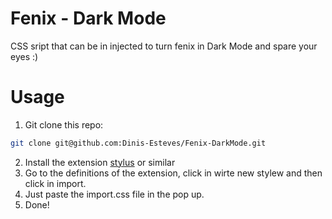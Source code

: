 # Fenix - Dark Mode
CSS sript that can be in injected to turn fenix in Dark Mode and spare your eyes :)

# Usage

1. Git clone this repo:

```bash
git clone git@github.com:Dinis-Esteves/Fenix-DarkMode.git
```

2. Install the extension [stylus](https://chromewebstore.google.com/detail/stylus/clngdbkpkpeebahjckkjfobafhncgmne) or similar
3. Go to the definitions of the extension, click in wirte new stylew and then click in import.
4. Just paste the import.css file in the pop up.
5. Done!
